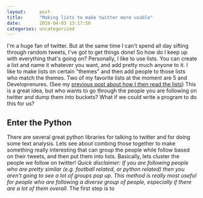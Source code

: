 ```yaml
---
layout:     post
title:      "Making lists to make twitter more usable"
date:       2016-04-03 13:17:56
categories: uncategorized
---
```

I'm a huge fan of twitter. But at the same time I can't spend all day sifting through random tweets, I've got to get things done! So how do I keep up with everything that's going on? Personally, I like to use lists. You can create a list and name it whatever you want, and add pretty much anyone to it. I like to make lists on certain "themes" and then add people to those lists who match the themes. Two of my favorite lists at the moment are 5 and Developrenures. (See my [previous post about how I then read the lists](https://ironboundsoftware.com/blog/2015/08/17/mosh-tmux-and-twitter-keeping-up-on-the-go/)) This is a great idea, but who wants to go through the people you are following on twitter and dump them into buckets? What if we could write a program to do this for us? 

## Enter the Python

There are several great python libraries for talking to twitter and for doing some text analysis. Lets see about combing those together to make something really interesting that can group the people while follow based on their tweets, and then put them into lists. Basically, lets cluster the people we follow on twitter! _Quick disclaimer: If you are following people who are pretty similar (e.g. football related, or python related) then you aren't going to see a lot of groups pop up. This method is really most useful for people who are following a diverse group of people, especially if there are a lot of them overall._ The first step is to
